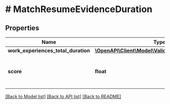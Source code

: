 # # MatchResumeEvidenceDuration

## Properties

Name | Type | Description | Notes
------------ | ------------- | ------------- | -------------
**work_experiences_total_duration** | [**\OpenAPI\Client\Model\ValidatedIntegerValueModel**](ValidatedIntegerValueModel.md) |  | [optional]
**score** | **float** | Normalized score. Min Score is 0 and Max Score is 1. |

[[Back to Model list]](../../README.md#models) [[Back to API list]](../../README.md#endpoints) [[Back to README]](../../README.md)
